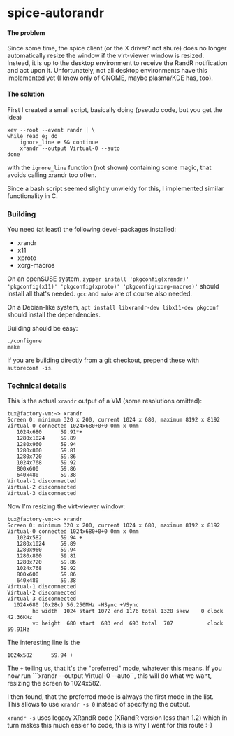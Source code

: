 # spice-autorandr

#### The problem
Since some time, the spice client (or the X driver? not shure) does no longer automatically resize the window if the virt-viewer window is resized. Instead, it is up to the desktop environment to receive the RandR notification and act upon it.
Unfortunately, not all desktop environments have this implemented yet (I know only of GNOME, maybe plasma/KDE has, too).
#### The solution
First I created a small script, basically doing (pseudo code, but you get the idea)

    xev --root --event randr | \
    while read e; do
        ignore_line e && continue
        xrandr --output Virtual-0 --auto
    done

with the ```ignore_line``` function (not shown) containing some magic, that avoids calling xrandr too often.

Since a bash script seemed slightly unwieldy for this, I implemented similar functionality in C.

### Building

You need (at least) the following devel-packages installed:
  * xrandr
  * x11
  * xproto
  * xorg-macros

On an openSUSE system, ```zypper install 'pkgconfig(xrandr)' 'pkgconfig(x11)' 'pkgconfig(xproto)' 'pkgconfig(xorg-macros)'``` should install all that's needed. ```gcc``` and ```make``` are of course also needed.

On a Debian-like system, ```apt install libxrandr-dev libx11-dev pkgconf``` should install the dependencies.

Building should be easy:

    ./configure
    make

If you are building directly from a git checkout, prepend these with ```autoreconf -is```.

### Technical details
This is the actual ```xrandr``` output of a VM (some resolutions omitted):

    tux@factory-vm:~> xrandr
    Screen 0: minimum 320 x 200, current 1024 x 680, maximum 8192 x 8192
    Virtual-0 connected 1024x680+0+0 0mm x 0mm
       1024x680      59.91*+
       1280x1024     59.89  
       1280x960      59.94  
       1280x800      59.81  
       1280x720      59.86  
       1024x768      59.92  
       800x600       59.86  
       640x480       59.38  
    Virtual-1 disconnected
    Virtual-2 disconnected
    Virtual-3 disconnected

Now I'm resizing the virt-viewer window:

    tux@factory-vm:~> xrandr
    Screen 0: minimum 320 x 200, current 1024 x 680, maximum 8192 x 8192
    Virtual-0 connected 1024x680+0+0 0mm x 0mm
       1024x582      59.94 +
       1280x1024     59.89
       1280x960      59.94
       1280x800      59.81
       1280x720      59.86
       1024x768      59.92
       800x600       59.86
       640x480       59.38
    Virtual-1 disconnected
    Virtual-2 disconnected
    Virtual-3 disconnected
      1024x680 (0x28c) 56.250MHz -HSync +VSync
            h: width  1024 start 1072 end 1176 total 1328 skew    0 clock  42.36KHz
            v: height  680 start  683 end  693 total  707           clock  59.91Hz

The interesting line is the

    1024x582      59.94 +

The ```+``` telling us, that it's the "preferred" mode, whatever this means.
If you now run ```xrandr --output Virtual-0 --auto``, this will do what we want, resizing the screen to 1024x582.

I then found, that the preferred mode is always the first mode in the list. This allows to use ```xrandr -s 0``` instead of specifying the output.

```xrandr -s``` uses legacy XRandR code (XRandR version less than 1.2) which in turn makes this much easier to code, this is why I went for this route :-)
